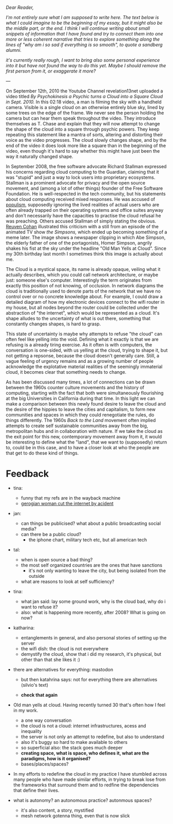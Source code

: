 *Dear Reader,*

*I'm not entirely sure what I am supposed to write here. The text below is what I could imagine to be the beginning of my essay, but it might also be the middle part, or the end. I think I will continue writing about small snippets of information that I have found and try to connect them into one more or less coherent narrative that tries to explore something along the lines of "why am i so sad if everything is so smooth", to quote a sandberg alumni.*

*it's currently really rough, I want to bring also some personal experience into it but have not found the way to do this yet. Maybe I should remove the first person from it, or exaggerate it more?*

—

On September 12th, 2010 the Youtube Channel revelation13net uploaded a video titled *By Psychokinesis a Psychic turns a Cloud into a Square Cloud in Sept. 2010.* In this 02:18 video, a man is filming the sky with a handheld camera. Visible is a single cloud on an otherwise entirely blue sky, lined by some trees on the edge of the frame. We never see the person holding the camera but can hear them speak throughout the video. They introduce themselves as T. Chase and explain that they will now attempt to change the shape of the cloud into a square through psychic powers. They keep repeating this statement like a mantra of sorts, altering and distorting their voice as the video progresses. The cloud slowly changes shape, and by the end of the video it does look more like a square than in the beginning of the video, even though it's hard to say whether this might have just been the way it naturally changed shape.

In September 2008, the free software advocate Richard Stallman expressed his concerns regarding cloud computing to the Guardian, claiming that it was "stupid" and just a way to lock users into proprietary ecosystems. Stallman is a prominent advocate for privacy and the open source movement, and (among a lot of other things) founder of the Free Software Foundation. He is well-respected in the tech community, but his statements about cloud computing received mixed responses. He was accused of [populism](https://web.archive.org/web/20081122005447/http://www.mathewingram.com/work/2008/09/29/hey-hey-you-you-get-off-of-my-cloud/), supposedly ignoring the lived realities of actual users who are often already trapped on their operating systems and office suites anyway and don't necessarily have the capacities to practise the cloud refusal he was preaching. Others accused Stallman of simply stating the obvious. [Reuven Cohan](https://web.archive.org/web/20081205032726/http://www.elasticvapor.com/2008/09/stupid-redux-old-man-gnu-yells-at-cloud.html) illustrated this criticism with a still from an episode of the animated TV show *the Simpsons,* which ended up becoming something of a meme later. The image shows a newspaper clipping in which Abe Simpson, the elderly father of one of the portagonists, Homer Simpson, angrily shakes his fist at the sky under the headline "Old Man Yells at Cloud". Since my 30th birthday last month I sometimes think this image is actually about me.

The Cloud is a mystical space, its name is already opaque, veiling what it actually describes, which you could call network architecture, or maybe just: someone else's computer. Interestingly the term originates from exactly this position of not knowing, of occlusion. In network diagrams the cloud is traditionally used to denote parts of the network that we have no control over or no concrete knowledge about. For example, I could draw a detailed diagram of how my electronic devices connect to the wifi router in my house, but all nodes beyond the router could be collected under the abstraction of "the internet", which would be represented as a cloud. It's shape alludes to the uncertainty of what is out there, something that constantly changes shapes, is hard to grasp.

This state of uncertainty is maybe why attempts to refuse "the cloud" can often feel like yelling into the void. Defining what it exactly is that we are refusing is a already tiring exercise. As it often is with computers, the conversation is one-sided, with us yelling at the cloud, trying to shape it, but not getting a repsonse, because the cloud doesn't generally care. Still, a vague feeling of urgency remains and as a growing number of people acknowledge the explotative material realities of the seemingly immaterial cloud, it becomes clear that something needs to change.

As has been discussed many times, a lot of connections can be drawn between the 1960s counter culture movements and the history of computing, starting with the fact that both were simultaneously flourishing at the big Universities in California during that time. In this light we can make a comparison between this newly found desire to leave the cloud and the desire of the hippies to leave the cities and capitalism, to form new communities and spaces in which they could renegotiate the rules, do things differently. The 1960s *Back to the Land* movement often implied attempts to create self sustainable communities away from the big, metropolitan hubs and in collaboration with nature. If we take the cloud as the exit point for this new, contemporary movement away from it, it would be interesting to define what the "land", that we want to (supposedly) return to, could be in this case, and to have a closer look at who the people are that get to do these kind of things.

# Feedback



- tina:

  - funny that my refs are in the wayback machine
  - [gerogian woman cut the internet by acident](https://www.theguardian.com/world/2011/apr/06/georgian-woman-cuts-web-access)

- jan:

  - can things be publicised? what about a public broadcasting social media?
  - can there be a public cloud?
    - the iphone chart, military tech etc, but all american tech

- tal:

  - when is open source a bad thing?
  - the most self organized countries are the ones that have sanctions
    - it's not only wanting to leave the city, but being isolated from the outside
  - what are reasons to look at self sufficiency?

- tina:

  - what jan said: lay some ground work, why is the cloud bad, why do i want to refuse it?
  - also: what is happening more recently, after 2008? What is going on now?

- katharina:

  - entanglements in general, and also personal stories of setting up the server
  - the wifi dish: the cloud is not everywhere
  - demystify the cloud, show that i did my research, it's physical, but other than that she likes it :)

- there are alternatives for everything: mastodon

  - but then katahrina says: not for everything there are alternatives (silvio's text)

  - **check that again**

    

- Old man yells at cloud. Having recently turned 30 that's often how I feel in my work.

  - a one way conversation
  - the cloud is not a cloud: internet infrastructures, acess and inequality
  - the server is not only an attempt to redefine, but also to understand
  - also it's buggy so hard to make available to others
  - so superficial also: the stack goes much deeper
  - **creating space, what is space, who defines it, what are the paradigms, how is it organised?**
  - bases/places/spaces?

- In my efforts to redefine the cloud in my practice I have stumbled across many people who have made similar efforts, in trying to break lose from the frameworks that surround them and to redfine the dependencies that define their lives.

- what is autonomy? an autonomous practice? autonmous spaces?

  - it's also content, a story, mystified
  - mesh network gotenna thing, even that is now slick